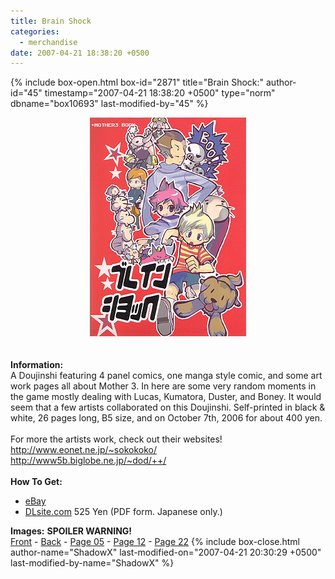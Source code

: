 ```yaml
---
title: Brain Shock
categories:
  - merchandise
date: 2007-04-21 18:38:20 +0500
---
```

{% include box-open.html box-id="2871" title="Brain Shock:" author-id="45" timestamp="2007-04-21 18:38:20 +0500" type="norm" dbname="box10693" last-modified-by="45" %}
	<center>
	<img src="/merchandise/images/m3brainshock_title.jpg" border="0" alt="Mother 3 Brain Shock" />
	</center>
	<br /><br />
	<b>Information:</b>
	<br />
	A Doujinshi featuring 4 panel comics, one manga style comic, and some art work pages 
	all about Mother 3. In here are some very random moments in the game mostly 
	dealing with Lucas, Kumatora, Duster, and Boney. It would seem that a few artists 
	collaborated on this Doujinshi. Self-printed in black & white, 26 pages long, B5 size, 
	and on October 7th, 2006 for about 400 yen.
	<br /><br />
	For more the artists work, check out their websites!<br />
	<a href="http://www.eonet.ne.jp/~sokokoko/">http://www.eonet.ne.jp/~sokokoko/</a><br />
	<a href="http://www5b.biglobe.ne.jp/~dod/++/">http://www5b.biglobe.ne.jp/~dod/++/</a>
	<br /><br />
	<b>How To Get:</b>
	<br />
	<ul>
	<li><a href="http://www.ebay.com">eBay</a></li>
	<li><a href="http://home.dlsite.com/work/=/product_id/RJ027019.html">DLsite.com</a> 525 Yen (PDF form. Japanese only.)</li>
	</ul>
	<b>Images:</b> <b>SPOILER WARNING!</b>
	<br />
	<a href="/merchandise/images/m3brainshock_front.jpg">Front</a> - <a href="/merchandise/images/m3brainshock_back.jpg">Back</a> - <a href="/merchandise/images/m3brainshock_p05.jpg">Page 05</a> - 
	<a href="/merchandise/images/m3brainshock_p12.jpg">Page 12</a> - <a href="/merchandise/images/m3brainshock_p22.jpg">Page 22</a>
{% include box-close.html author-name="ShadowX" last-modified-on="2007-04-21 20:30:29 +0500" last-modified-by-name="ShadowX" %}

